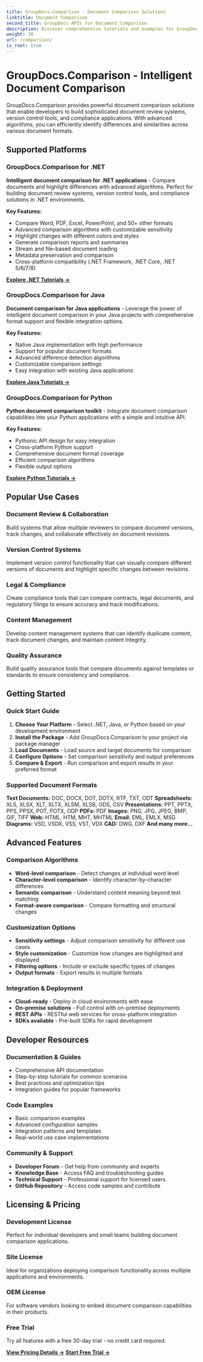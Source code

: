 ```yaml
---
title: GroupDocs.Comparison - Document Comparison Solutions
linktitle: Document Comparison
second_title: GroupDocs APIs for Document Comparison
description: Discover comprehensive tutorials and examples for GroupDocs.Comparison across multiple platforms. Compare documents intelligently with advanced algorithms for document review systems, version control, and compliance solutions.
weight: 30
url: /comparison/
is_root: true
---
```


# GroupDocs.Comparison - Intelligent Document Comparison

GroupDocs.Comparison provides powerful document comparison solutions that enable developers to build sophisticated document review systems, version control tools, and compliance applications. With advanced algorithms, you can efficiently identify differences and similarities across various document formats.

## Supported Platforms

### GroupDocs.Comparison for .NET
**Intelligent document comparison for .NET applications** - Compare documents and highlight differences with advanced algorithms. Perfect for building document review systems, version control tools, and compliance solutions in .NET environments.

**Key Features:**
- Compare Word, PDF, Excel, PowerPoint, and 50+ other formats
- Advanced comparison algorithms with customizable sensitivity
- Highlight changes with different colors and styles  
- Generate comparison reports and summaries
- Stream and file-based document loading
- Metadata preservation and comparison
- Cross-platform compatibility (.NET Framework, .NET Core, .NET 5/6/7/8)

**[Explore .NET Tutorials →](./net/)**


### GroupDocs.Comparison for Java
**Document comparison for Java applications** - Leverage the power of intelligent document comparison in your Java projects with comprehensive format support and flexible integration options.

**Key Features:**
- Native Java implementation with high performance
- Support for popular document formats
- Advanced difference detection algorithms
- Customizable comparison settings
- Easy integration with existing Java applications

**[Explore Java Tutorials →](./java/)**


### GroupDocs.Comparison for Python
**Python document comparison toolkit** - Integrate document comparison capabilities into your Python applications with a simple and intuitive API.

**Key Features:**
- Pythonic API design for easy integration
- Cross-platform Python support
- Comprehensive document format coverage
- Efficient comparison algorithms
- Flexible output options

**[Explore Python Tutorials →](./python/)**


## Popular Use Cases

### Document Review & Collaboration
Build systems that allow multiple reviewers to compare document versions, track changes, and collaborate effectively on document revisions.

### Version Control Systems
Implement version control functionality that can visually compare different versions of documents and highlight specific changes between revisions.

### Legal & Compliance
Create compliance tools that can compare contracts, legal documents, and regulatory filings to ensure accuracy and track modifications.

### Content Management
Develop content management systems that can identify duplicate content, track document changes, and maintain content integrity.

### Quality Assurance
Build quality assurance tools that compare documents against templates or standards to ensure consistency and compliance.


## Getting Started

### Quick Start Guide
1. **Choose Your Platform** - Select .NET, Java, or Python based on your development environment
2. **Install the Package** - Add GroupDocs.Comparison to your project via package manager
3. **Load Documents** - Load source and target documents for comparison
4. **Configure Options** - Set comparison sensitivity and output preferences
5. **Compare & Export** - Run comparison and export results in your preferred format

### Supported Document Formats

**Text Documents:** DOC, DOCX, DOT, DOTX, RTF, TXT, ODT
**Spreadsheets:** XLS, XLSX, XLT, XLTX, XLSM, XLSB, ODS, CSV
**Presentations:** PPT, PPTX, PPS, PPSX, POT, POTX, ODP
**PDFs:** PDF
**Images:** PNG, JPG, JPEG, BMP, GIF, TIFF
**Web:** HTML, HTM, MHT, MHTML
**Email:** EML, EMLX, MSG
**Diagrams:** VSD, VSDX, VSS, VST, VDX
**CAD:** DWG, DXF
**And many more...**


## Advanced Features

### Comparison Algorithms
- **Word-level comparison** - Detect changes at individual word level
- **Character-level comparison** - Identify character-by-character differences  
- **Semantic comparison** - Understand content meaning beyond text matching
- **Format-aware comparison** - Compare formatting and structural changes

### Customization Options
- **Sensitivity settings** - Adjust comparison sensitivity for different use cases
- **Style customization** - Customize how changes are highlighted and displayed
- **Filtering options** - Include or exclude specific types of changes
- **Output formats** - Export results in multiple formats

### Integration & Deployment
- **Cloud-ready** - Deploy in cloud environments with ease
- **On-premise solutions** - Full control with on-premise deployments
- **REST APIs** - RESTful web services for cross-platform integration
- **SDKs available** - Pre-built SDKs for rapid development


## Developer Resources

### Documentation & Guides
- Comprehensive API documentation
- Step-by-step tutorials for common scenarios
- Best practices and optimization tips
- Integration guides for popular frameworks

### Code Examples
- Basic comparison examples
- Advanced configuration samples
- Integration patterns and templates
- Real-world use case implementations

### Community & Support
- **Developer Forum** - Get help from community and experts
- **Knowledge Base** - Access FAQ and troubleshooting guides  
- **Technical Support** - Professional support for licensed users
- **GitHub Repository** - Access code samples and contribute

## Licensing & Pricing

### Development License
Perfect for individual developers and small teams building document comparison applications.

### Site License  
Ideal for organizations deploying comparison functionality across multiple applications and environments.

### OEM License
For software vendors looking to embed document comparison capabilities in their products.

### Free Trial
Try all features with a free 30-day trial - no credit card required.

**[View Pricing Details →](https://purchase.groupdocs.com/pricing/comparison)**
**[Start Free Trial →](https://releases.groupdocs.com/)**
